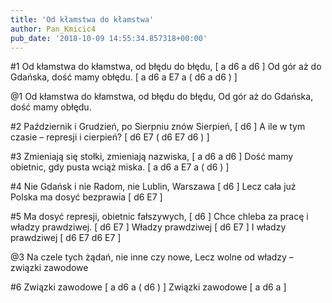 ```yaml
---
title: 'Od kłamstwa do kłamstwa'
author: Pan_Kmicic4
pub_date: '2018-10-09 14:55:34.857318+00:00'
---
```


#1
Od kłamstwa do kłamstwa, od błędu do błędu, [ a d6 a d6 ]
Od gór aż do Gdańska, dość mamy obłędu. [ a d6 a E7 a ( d6 a d6 ) ]

@1
Od kłamstwa do kłamstwa, od błędu do błędu,
Od gór aż do Gdańska, dość mamy obłędu.

#2
Październik i Grudzień, po Sierpniu znów Sierpień, [ d6 ]
A ile w tym czasie – represji i cierpień? [ d6 E7 ( d6 E7 d6 ) ]

#3
Zmieniają się stołki, zmieniają nazwiska, [ a d6 a d6 ]
Dość mamy obietnic, gdy pusta wciąż miska. [ a d6 a E7 a ( d6  ) ]

#4
Nie Gdańsk i nie Radom, nie Lublin, Warszawa  [ d6 ]
Lecz cała już Polska ma dosyć bezprawia [ d6 E7 ]

#5
Ma dosyć represji, obietnic fałszywych, [ d6 ]
Chce chleba za pracę i władzy prawdziwej. [ d6 E7 ]
Władzy prawdziwej [ d6 E7 ]
I władzy prawdziwej [ d6 E7 d6 E7 ]

@3
Na czele tych żądań, nie inne czy nowe,
Lecz wolne od władzy – związki zawodowe 

#6
Związki zawodowe [ a d6 a ( d6 ) ]
Związki zawodowe [ a d6 a ]